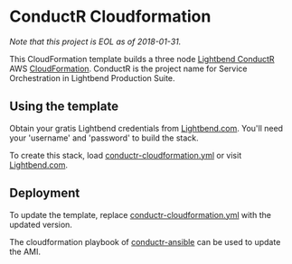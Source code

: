 # ConductR Cloudformation

*Note that this project is EOL as of 2018-01-31.*

This CloudFormation template builds a three node [Lightbend ConductR](https://conductr.lightbend.com) AWS [CloudFormation](https://aws.amazon.com/cloudformation/). ConductR is the project name for Service Orchestration in Lightbend Production Suite.

## Using the template

Obtain your gratis Lightbend credentials from [Lightbend.com](https://www.lightbend.com/product/conductr/developer). You'll need your 'username' and 'password' to build the stack.

To create this stack, load [conductr-cloudformation.yml](https://s3.amazonaws.com/downloads.typesafe.com/conductr/conductr-cloudformation.yaml) or visit [Lightbend.com](https://www.lightbend.com/platform/production/service-orchestration). 

## Deployment

To update the template, replace [conductr-cloudformation.yml](https://s3.amazonaws.com/downloads.typesafe.com/conductr/conductr-cloudformation.yaml) with the updated version.

The cloudformation playbook of [conductr-ansible](https://github.com/typesafehub/conductr-ansible) can be used to update the AMI.
